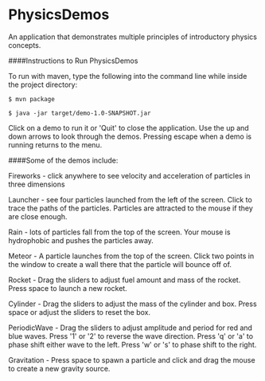 PhysicsDemos
============

An application that demonstrates multiple principles of introductory physics concepts.

####Instructions to Run PhysicsDemos

To run with maven, type the following into the command line while inside the project directory:

```
$ mvn package
```

```
$ java -jar target/demo-1.0-SNAPSHOT.jar
```

Click on a demo to run it or 'Quit' to close the application.
Use the up and down arrows to look through the demos.
Pressing escape when a demo is running returns to the menu.

####Some of the demos include:

Fireworks - click anywhere to see velocity and acceleration of particles in three dimensions

Launcher - see four particles launched from the left of the screen. Click to trace the paths of the particles. Particles are attracted to the mouse if they are close enough.

Rain - lots of particles fall from the top of the screen. Your mouse is hydrophobic and pushes the particles away.

Meteor - A particle launches from the top of the screen. Click two points in the window to create a wall there that the particle will bounce off of.

Rocket - Drag the sliders to adjust fuel amount and mass of the rocket. Press space to launch a new rocket.

Cylinder - Drag the sliders to adjust the mass of the cylinder and box. Press space or adjust the sliders to reset the box.

PeriodicWave - Drag the sliders to adjust amplitude and period for red and blue waves. Press '1' or '2' to reverse the wave direction. Press 'q' or 'a' to phase shift either wave to the left. Press 'w' or 's' to phase shift to the right.

Gravitation - Press space to spawn a particle and click and drag the mouse to create a new gravity source.
